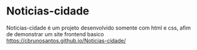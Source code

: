 # Noticias-cidade
Noticias-cidade é um projeto desenvolvido somente com html e css, afim de demonstrar um site frontend basico
https://cbrunosantos.github.io/Noticias-cidade/

